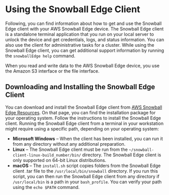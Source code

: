 # Using the Snowball Edge Client<a name="using-client"></a>

Following, you can find information about how to get and use the Snowball Edge client with your AWS Snowball Edge device\. The Snowball Edge client is a standalone terminal application that you run on your local server to unlock the device and get credentials, logs, and status information\. You can also use the client for administrative tasks for a cluster\. While using the Snowball Edge client, you can get additional support information by running the `snowballEdge help` command\.

When you read and write data to the AWS Snowball Edge device, you use the Amazon S3 interface or the file interface\.

## Downloading and Installing the Snowball Edge Client<a name="download-client"></a>

You can download and install the Snowball Edge client from [AWS Snowball Edge Resources](http://aws.amazon.com/snowball-edge/resources/)\. On that page, you can find the installation package for your operating system\. Follow the instructions to install the Snowball Edge client\. Running the Snowball Edge client from a terminal in your workstation might require using a specific path, depending on your operating system:
+ **Microsoft Windows** – When the client has been installed, you can run it from any directory without any additional preparation\.
+ **Linux** – The Snowball Edge client must be run from the `~/snowball-client-linux-build_number/bin/` directory\. The Snowball Edge client is only supported on 64\-bit Linux distributions\.
+ **macOS** – The `install.sh` script copies folders from the Snowball Edge client \.tar file to the `/usr/local/bin/snowball` directory\. If you run this script, you can then run the Snowball Edge client from any directory if `/usr/local/bin` is a path in your `bash_profile`\. You can verify your path using the `echo $PATH` command\.